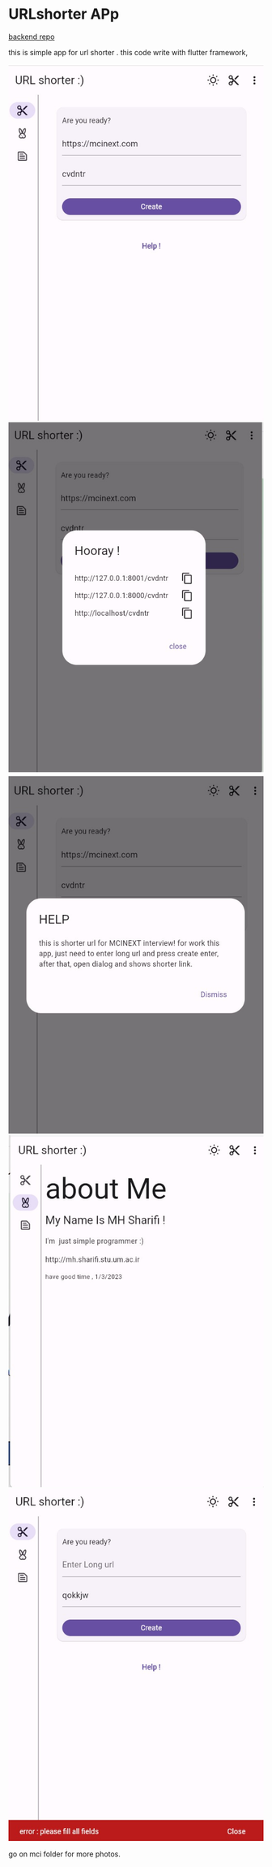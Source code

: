 # URLshorter APp

[backend repo ](https://github.com/mhsharifi96/short-url)

this is simple app for url shorter . this code write with flutter framework,


![sample ](mci/1.jpg)
![sample ](mci/2.jpg)
![sample ](mci/3.jpg)
![sample ](mci/4.jpg)
![sample ](mci/5.jpg)

go on mci folder for more photos.

